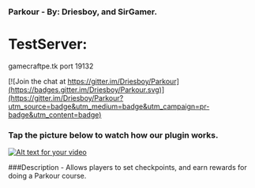 ### Parkour - By: Driesboy, and SirGamer.
# TestServer:
gamecraftpe.tk 
port 19132

[![Join the chat at https://gitter.im/Driesboy/Parkour](https://badges.gitter.im/Driesboy/Parkour.svg)](https://gitter.im/Driesboy/Parkour?utm_source=badge&utm_medium=badge&utm_campaign=pr-badge&utm_content=badge)

### Tap the picture below to watch how our plugin works.

[![Alt text for your video](http://img.youtube.com/vi/L8BLJxsi6tI/0.jpg)](http://www.youtube.com/watch?v=L8BLJxsi6tI)

###Description - Allows players to set checkpoints, and earn rewards for doing a Parkour course.
